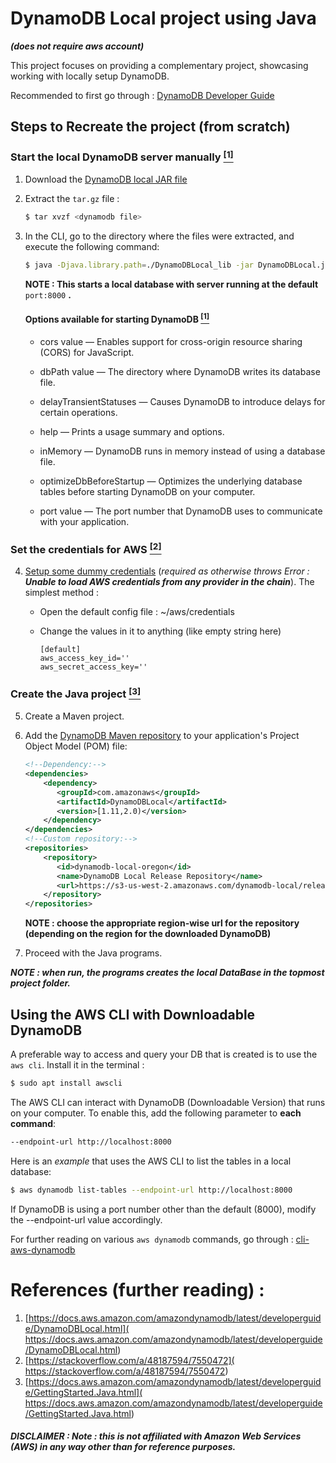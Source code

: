 # DynamoDB Local project using Java

***(does not require aws account)***

This project focuses on providing a complementary project, showcasing working with locally setup DynamoDB.

Recommended to first go through : [DynamoDB Developer Guide](
https://docs.aws.amazon.com/amazondynamodb/latest/developerguide/Introduction.html)

## Steps to Recreate the project (from scratch)

### Start the local DynamoDB server manually [<sup> [1] </sup>](https://docs.aws.amazon.com/amazondynamodb/latest/developerguide/DynamoDBLocal.html)

1. Download the [DynamoDB local JAR file](
http://docs.aws.amazon.com/amazondynamodb/latest/developerguide/Tools.DynamoDBLocal.html)
2. Extract the `tar.gz` file :

    ```bash
    $ tar xvzf <dynamodb file>
    ```
    
3. In the CLI, go to the directory where the files were extracted, and execute the following command:

    ```bash
    $ java -Djava.library.path=./DynamoDBLocal_lib -jar DynamoDBLocal.jar -sharedDb
    ```

    **NOTE : This starts a local database with server running at the default** `port:8000` **.**

    #### Options available for starting DynamoDB [<sup> [1] </sup>](https://docs.aws.amazon.com/amazondynamodb/latest/developerguide/DynamoDBLocal.html)

    - cors value — Enables support for cross-origin resource sharing (CORS) for JavaScript.
    
    - dbPath value — The directory where DynamoDB writes its database file.
    
    - delayTransientStatuses — Causes DynamoDB to introduce delays for certain operations.
    
    - help — Prints a usage summary and options.
    
    - inMemory — DynamoDB runs in memory instead of using a database file.
    
    - optimizeDbBeforeStartup — Optimizes the underlying database tables before starting DynamoDB on your computer.
    
    - port value — The port number that DynamoDB uses to communicate with your application.


### Set the credentials for AWS [<sup> [2] </sup>](https://stackoverflow.com/a/48187594/7550472)

4. [Setup some dummy credentials](https://docs.aws.amazon.com/sdk-for-net/v2/developer-guide/net-dg-config-creds.html)
 (*required as otherwise throws Error : **Unable to load AWS credentials from any provider
 in the chain***). The simplest method :
 
    - Open the default config file : ~/aws/credentials
    - Change the values in it to anything (like empty string here)
      
      ```text
      [default]
      aws_access_key_id=''
      aws_secret_access_key=''
      ```

### Create the Java project [<sup> [3] </sup>](https://docs.aws.amazon.com/amazondynamodb/latest/developerguide/GettingStarted.Java.html)

5. Create a Maven project.

6.  Add the [DynamoDB Maven repository](
https://docs.aws.amazon.com/amazondynamodb/latest/developerguide/DynamoDBLocal.html) to your application's 
Project Object Model (POM) file:
   
       ```xml
       <!--Dependency:-->
       <dependencies>
           <dependency>
              <groupId>com.amazonaws</groupId>
              <artifactId>DynamoDBLocal</artifactId>
              <version>[1.11,2.0)</version>
           </dependency>
       </dependencies>
       <!--Custom repository:-->
       <repositories>
           <repository>
              <id>dynamodb-local-oregon</id>
              <name>DynamoDB Local Release Repository</name>
              <url>https://s3-us-west-2.amazonaws.com/dynamodb-local/release</url>
           </repository>
       </repositories>
       ```
       
       **NOTE : choose the appropriate region-wise url for the repository (depending on the region for the downloaded
        DynamoDB)**

7. Proceed with the Java programs.

***NOTE : when run, the programs creates the local DataBase in the topmost project folder.***

## Using the AWS CLI with Downloadable DynamoDB

A preferable way to access and query your DB that is created is to use the `aws cli`. Install it in the terminal :

```bash
$ sudo apt install awscli 
```

The AWS CLI can interact with DynamoDB (Downloadable Version) that runs on your computer. To enable this, add the 
following parameter to **each command**:
```bash
--endpoint-url http://localhost:8000
```

Here is an *example* that uses the AWS CLI to list the tables in a local database:

```bash
$ aws dynamodb list-tables --endpoint-url http://localhost:8000
```

If DynamoDB is using a port number other than the default (8000), modify the --endpoint-url value accordingly.

For further reading on various `aws dynamodb` commands, go through :
[cli-aws-dynamodb](https://docs.aws.amazon.com/cli/latest/reference/dynamodb/index.html#cli-aws-dynamodb)


# References (further reading) :

1. [https://docs.aws.amazon.com/amazondynamodb/latest/developerguide/DynamoDBLocal.html](
https://docs.aws.amazon.com/amazondynamodb/latest/developerguide/DynamoDBLocal.html)
2. [https://stackoverflow.com/a/48187594/7550472](
https://stackoverflow.com/a/48187594/7550472)
3. [https://docs.aws.amazon.com/amazondynamodb/latest/developerguide/GettingStarted.Java.html](
https://docs.aws.amazon.com/amazondynamodb/latest/developerguide/GettingStarted.Java.html)


##### DISCLAIMER : Note : this is not affiliated with Amazon Web Services (AWS) in any way other than for reference purposes.